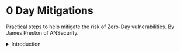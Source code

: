 # 0 Day Mitigations
Practical steps to help mitigate the risk of Zero-Day vulnerabilities. 
By James Preston of ANSecurity.

<details>
<summary>Introduction</summary>

</details>
